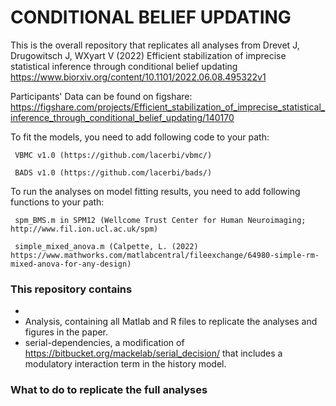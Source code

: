 # CONDITIONAL BELIEF UPDATING

This is the overall repository that replicates all analyses from Drevet J, Drugowitsch J, WXyart V (2022) Efficient stabilization of imprecise statistical inference through conditional belief updating https://www.biorxiv.org/content/10.1101/2022.06.08.495322v1

Participants' Data can be found on figshare:
https://figshare.com/projects/Efficient_stabilization_of_imprecise_statistical_inference_through_conditional_belief_updating/140170

To fit the models, you need to add following code to your path:

     VBMC v1.0 (https://github.com/lacerbi/vbmc/)
     
     BADS v1.0 (https://github.com/lacerbi/bads/)
      
To run the analyses on model fitting results, you need to add following functions to your path:

     spm_BMS.m in SPM12 (Wellcome Trust Center for Human Neuroimaging; http://www.fil.ion.ucl.ac.uk/spm)
     
     simple_mixed_anova.m (Calpette, L. (2022) https://www.mathworks.com/matlabcentral/fileexchange/64980-simple-rm-mixed-anova-for-any-design)
    
### This repository contains ###

- 
- Analysis, containing all Matlab and R files to replicate the analyses and figures in the paper.
- serial-dependencies, a modification of https://bitbucket.org/mackelab/serial_decision/ that includes a modulatory interaction term in the history model.

### What to do to replicate the full analyses ###

